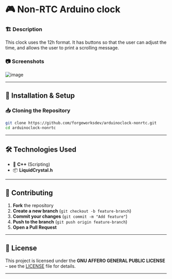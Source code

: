 # 🎮 Non-RTC Arduino clock

### 🏗️ Description  
This clock uses the 12h format. It has buttons so that the user can adjust the time, and allows the user to print a scrolling message.

### 📷 Screenshots  

![image](https://github.com/user-attachments/assets/0a2829dc-3472-48fd-9baa-858a57d77f97)

---

## 🔧 Installation & Setup  

### 📥 Cloning the Repository  
```sh
git clone https://github.com/forgeworksdev/arduinoclock-nonrtc.git
cd arduinoclock-nonrtc
```
---

## 🛠️ Technologies Used  
- 🎨 **C++** (Scripting)
- 📦 **LiquidCrystal.h** 

---

## 🤝 Contributing  
1. **Fork** the repository  
2. **Create a new branch** (`git checkout -b feature-branch`)  
3. **Commit your changes** (`git commit -m "Add feature"`)  
4. **Push to the branch** (`git push origin feature-branch`)  
5. **Open a Pull Request**  

---


## 📝 License  
This project is licensed under the **GNU AFFERO GENERAL PUBLIC LICENSE** – see the [LICENSE](LICENSE.txt) file for details.  

---

